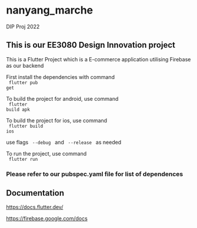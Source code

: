 # nanyang_marche

DIP Proj 2022

## This is our EE3080 Design Innovation project

This is a Flutter Project which is a E-commerce application utilising Firebase as our backend

First install the dependencies with command
<br>
<code> flutter pub get </code>

To build the project for android, use command
<br>
<code> flutter build apk </code>

To build the project for ios, use command
<br>
<code> flutter build ios </code>

use flags <code> --debug </code> and <code> --release </code> as needed

To run the project, use command
<br>
<code> flutter run </code>

### Please refer to our pubspec.yaml file for list of dependences

## Documentation

https://docs.flutter.dev/

https://firebase.google.com/docs
